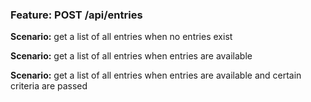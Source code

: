 ### Feature: POST /api/entries

**Scenario:** get a list of all entries when no entries exist

**Scenario:** get a list of all entries when entries are available

**Scenario:** get a list of all entries when entries are available and certain criteria are passed